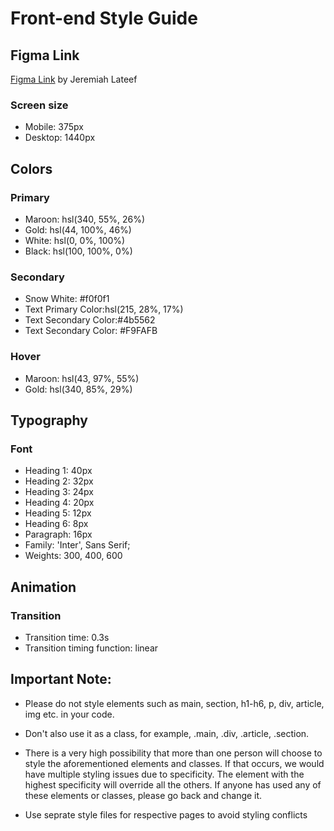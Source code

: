 # Front-end Style Guide

## Figma Link

[Figma Link](https://www.figma.com/design/mdu4jYNoUzwN5eP5BPzwTX/Frontend?node-id=175-183&t=iayf6lVsUjXvQAaQ-0) by Jeremiah Lateef

### Screen size

- Mobile: 375px
- Desktop: 1440px

## Colors

### Primary

- Maroon: hsl(340, 55%, 26%)
- Gold: hsl(44, 100%, 46%)
- White: hsl(0, 0%, 100%)
- Black: hsl(100, 100%, 0%)

### Secondary

- Snow White: #f0f0f1
- Text Primary Color:hsl(215, 28%, 17%)
- Text Secondary Color:#4b5562
- Text Secondary Color: #F9FAFB

### Hover

- Maroon: hsl(43, 97%, 55%)
- Gold: hsl(340, 85%, 29%)

## Typography

### Font

- Heading 1: 40px
- Heading 2: 32px
- Heading 3: 24px
- Heading 4: 20px
- Heading 5: 12px
- Heading 6: 8px
- Paragraph: 16px
- Family: 'Inter', Sans Serif;
- Weights: 300, 400, 600

## Animation

### Transition

- Transition time: 0.3s
- Transition timing function: linear

## Important Note:

- Please do not style elements such as main, section, h1-h6, p, div, article, img etc. in your code.

- Don't also use it as a class, for example, .main, .div, .article, .section.

- There is a very high possibility that more than one person will choose to style the aforementioned elements and classes. If that occurs, we would have multiple styling issues due to specificity. The element with the highest specificity will override all the others. If anyone has used any of these elements or classes, please go back and change it.
- Use seprate style files for respective pages to avoid styling conflicts
